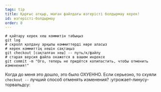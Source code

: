 ```yaml
---
tags: tip
title: Қарғыс атқыр, маған файлдағы өзгерісті болдырмау керек!
id: өзгерісті-болдырмау
order: 8
---
```


```git
# қайтару керек хеш коммитін табыңыз
git log
# скролл қолдану арқылы коммиттерді көре аласыз
# керек коммиттің хешін сақтаңыз
git checkout [сақталған хеш] -- путь/к/файлу
# старая версия файла окажется в вашем индексе
git commit -m "Ого, теперь не придётся копипастить, чтобы отменить изменения!"
```
Когда до меня это дошло, это было ОХУЕННО. Если серьезно, то схуяли `checkout --` лучший способ отменять изменения? :угрожает-линусу-торвальдсу: